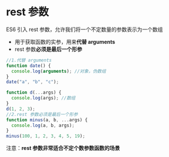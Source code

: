 # rest 参数

ES6 引入 rest 参数，允许我们将一个不定数量的参数表示为一个数组

- 用于获取函数的实参，用来**代替 arguments**
- rest 参数**必须是最后一个形参**

```js
//1.代替 arguments
function date() {
  console.log(arguments); //对象，伪数组
}
date("a", "b", "c");

function d(...args) {
  console.log(args); //数组
}
d(1, 2, 3);
//2.rest 参数必须是最后一个形参
function minus(a, b, ...args) {
  console.log(a, b, args);
}
minus(100, 1, 2, 3, 4, 5, 19);
```

注意：**rest 参数非常适合不定个数参数函数的场景**
